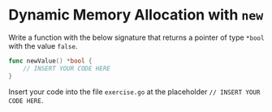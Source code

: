 # Dynamic Memory Allocation with `new`

Write a function with the below signature that returns a pointer of type `*bool` with the value `false`.

``` go
func newValue() *bool {
    // INSERT YOUR CODE HERE
}
```

Insert your code into the file `exercise.go` at the placeholder `// INSERT YOUR CODE HERE`.

